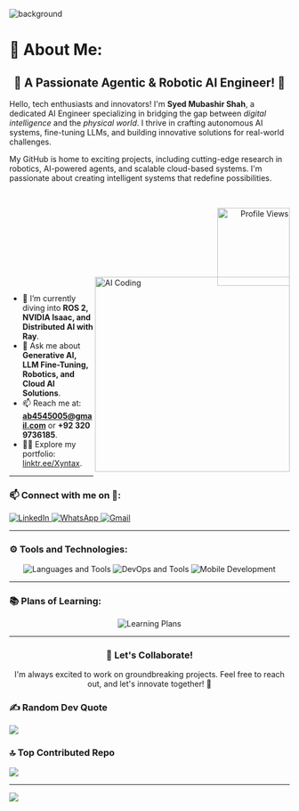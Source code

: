 ![background](https://github.com/musman-js/musman-js/assets/142093838/3aca18ca-3f5c-4f3a-a816-31fdb44367dc)


# 💫 About Me:<h2 align="center">🌟 A Passionate Agentic & Robotic AI Engineer! 🌟</h2>

<p>
Hello, tech enthusiasts and innovators! I'm <strong>Syed Mubashir Shah</strong>, a dedicated AI Engineer specializing in bridging the gap between <em>digital intelligence</em> and the <em>physical world</em>. I thrive in crafting autonomous AI systems, fine-tuning LLMs, and building innovative solutions for real-world challenges.
</p>

<p>
My GitHub is home to exciting projects, including cutting-edge research in robotics, AI-powered agents, and scalable cloud-based systems. I'm passionate about creating intelligent systems that redefine possibilities.
</p>

<br>

<p align="right">
    <img src="https://komarev.com/ghpvc/?username=Xyntax-source&label=Profile%20views&color=0e75b6&style=flat" alt="Profile Views" width="130" height="140" />
</p>

<img src="https://github.com/musman-js/musman-js/assets/142093838/3aca18ca-3f5c-4f3a-a816-31fdb44367dc" alt="AI Coding" width="350" align="right" style="margin-top: -30px; margin-bottom: 15px;" />

- 🌱 I’m currently diving into **ROS 2, NVIDIA Isaac, and Distributed AI with Ray**.  
- 💬 Ask me about **Generative AI, LLM Fine-Tuning, Robotics, and Cloud AI Solutions**.  
- 📫 Reach me at: **ab4545005@gmail.com** or **+92 320 9736185**.  
- 👨‍💻 Explore my portfolio: [linktr.ee/Xyntax](https://linktr.ee/Xyntax).

---

<h3 align="left">📫 Connect with me on 🔗:</h3>
<p align="left">
    <a href="https://www.linkedin.com/in/syed-mubashir-shah" target="_blank">
        <img src="https://img.shields.io/badge/LinkedIn-0077B5?style=for-the-badge&logo=linkedin&logoColor=white" alt="LinkedIn">
    </a>
    <a href="https://wa.me/+923209736185" target="_blank">
        <img src="https://img.shields.io/badge/WhatsApp-25D366?style=for-the-badge&logo=whatsapp&logoColor=white" alt="WhatsApp">
    </a>
    <a href="mailto:ab4545005@gmail.com" target="_blank">
        <img src="https://img.shields.io/badge/Gmail-D14836?style=for-the-badge&logo=gmail&logoColor=white" alt="Gmail">
    </a>
</p>

<hr>

<h3 align="left">⚙️ Tools and Technologies:</h3>
<p align="center">
    <img src="https://skillicons.dev/icons?i=python,java,go,typescript,react,tailwind,github,vscode" alt="Languages and Tools">
    <img src="https://skillicons.dev/icons?i=docker,kubernetes,neo4j,firebase,figma,postman" alt="DevOps and Tools">
    <img src="https://skillicons.dev/icons?i=flutter,cs" alt="Mobile Development">
</p>

---

<h3 align="left">📚 Plans of Learning:</h3>
<p align="center">
    <img src="https://skillicons.dev/icons?i=nextjs,redux,mongodb,kotlin,django,laravel" alt="Learning Plans">
</p>

---

<h3 align="center">🚀 Let's Collaborate!</h3>
<p align="center">
    I'm always excited to work on groundbreaking projects. Feel free to reach out, and let's innovate together! 🌟
</p>


### ✍️ Random Dev Quote
![](https://quotes-github-readme.vercel.app/api?type=horizontal&theme=radical)

### 🔝 Top Contributed Repo
![](https://github-contributor-stats.vercel.app/api?username=Xyntax-source&limit=5&theme=dark&combine_all_yearly_contributions=true)

---
[![](https://visitcount.itsvg.in/api?id=Xyntax-source&icon=0&color=0)](https://visitcount.itsvg.in)

<!-- Proudly created with GPRM ( https://gprm.itsvg.in ) -->
